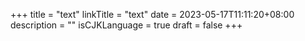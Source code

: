 +++
title = "text"
linkTitle = "text"
date = 2023-05-17T11:11:20+08:00
description = ""
isCJKLanguage = true
draft = false
+++